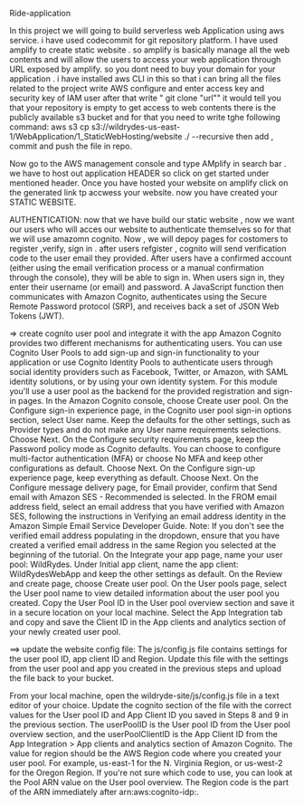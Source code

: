 Ride-application

In this project we will going to build serverless web Application using aws service. i have used codecommit for git repository platform. I have used amplify to create static website . so amplify is basically manage all the web contents and will allow the users to access your web application through URL exposed by amplify. so you dont need to buy your domain for your application . i have installed aws CLI in this so that i can bring all the files related to the project write AWS configure and enter access key and security key of IAM user after that write " git clone "url"" it would tell you that your repository is empty to get access to web contents there is the publicly available s3 bucket and for that you need to write tghe following command: aws s3 cp s3://wildrydes-us-east-1/WebApplication/1_StaticWebHosting/website ./ --recursive then add , commit and push the file in repo.

Now go to the AWS management console and type AMplify in search bar . we have to host out application HEADER so click on get started under mentioned header. Once you have hosted your website on amplify click on the generated link tp accwess your website. now you have created your STATIC WEBSITE.

AUTHENTICATION: now that we have build our static website , now we want our users who will acces our website to authenticate themselves so for that we will use amazomn cognito. Now , we will depoy pages for costomers to register ,verify, sign in . after users refgister , cognito will send verification code to the user email they provided. After users have a confirmed account (either using the email verification process or a manual confirmation through the console), they will be able to sign in. When users sign in, they enter their username (or email) and password. A JavaScript function then communicates with Amazon Cognito, authenticates using the Secure Remote Password protocol (SRP), and receives back a set of JSON Web Tokens (JWT).

=> create cognito user pool and integrate it with the app Amazon Cognito provides two different mechanisms for authenticating users. You can use Cognito User Pools to add sign-up and sign-in functionality to your application or use Cognito Identity Pools to authenticate users through social identity providers such as Facebook, Twitter, or Amazon, with SAML identity solutions, or by using your own identity system. For this module you'll use a user pool as the backend for the provided registration and sign-in pages. In the Amazon Cognito console, choose Create user pool. On the Configure sign-in experience page, in the Cognito user pool sign-in options section, select User name. Keep the defaults for the other settings, such as Provider types and do not make any User name requirements selections. Choose Next. On the Configure security requirements page, keep the Password policy mode as Cognito defaults. You can choose to configure multi-factor authentication (MFA) or choose No MFA and keep other configurations as default. Choose Next. On the Configure sign-up experience page, keep everything as default. Choose Next. On the Configure message delivery page, for Email provider, confirm that Send email with Amazon SES - Recommended is selected. In the FROM email address field, select an email address that you have verified with Amazon SES, following the instructions in Verifying an email address identity in the Amazon Simple Email Service Developer Guide. Note: If you don't see the verified email address populating in the dropdown, ensure that you have created a verified email address in the same Region you selected at the beginning of the tutorial. On the Integrate your app page, name your user pool: WildRydes. Under Initial app client, name the app client: WildRydesWebApp and keep the other settings as default. On the Review and create page, choose Create user pool. On the User pools page, select the User pool name to view detailed information about the user pool you created. Copy the User Pool ID in the User pool overview section and save it in a secure location on your local machine. Select the App Integration tab and copy and save the Client ID in the App clients and analytics section of your newly created user pool.

==> update the website config file: The js/config.js file contains settings for the user pool ID, app client ID and Region. Update this file with the settings from the user pool and app you created in the previous steps and upload the file back to your bucket.

From your local machine, open the wildryde-site/js/config.js file in a text editor of your choice. Update the cognito section of the file with the correct values for the User pool ID and App Client ID you saved in Steps 8 and 9 in the previous section. The userPoolID is the User pool ID from the User pool overview section, and the userPoolClientID is the App Client ID from the App Integration > App clients and analytics section of Amazon Cognito. The value for region should be the AWS Region code where you created your user pool. For example, us-east-1 for the N. Virginia Region, or us-west-2 for the Oregon Region. If you're not sure which code to use, you can look at the Pool ARN value on the User pool overview. The Region code is the part of the ARN immediately after arn:aws:cognito-idp:.
